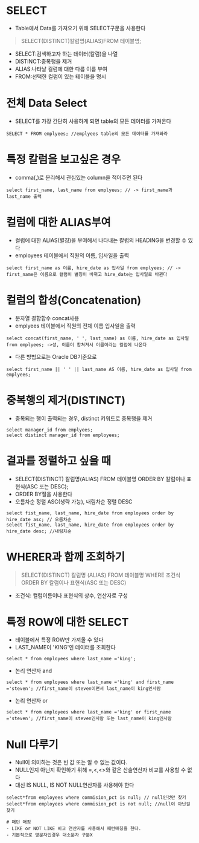 # SELECT
- Table에서 Data를 가져오기 위해 SELECT구문을 사용한다
> SELECT(DISTINCT)칼럼명(ALIAS)FROM 테이블명;
- SELECT:검색하고자 하는 데이터(칼럼)을 나열
- DISTINCT:중복행을 제거
- ALIAS:나타날 컬럼에 대한 다름 이름 부여
- FROM:선택한 컬럼이 있는 테이블을 명시

# 전체 Data Select
- SELECT를 가장 간단히 사용하게 되면 table의 모든 데이터를 가져온다
```
SELECT * FROM emplyees; //emplyees table의 모든 데이터를 가져와라
```

# 특정 칼럼을 보고싶은 경우
- comma(,)로 분리해서 관심있는 column을 적어주면 된다
```
select first_name, last_name from emplyees; // -> first_name과 last_name 출력
```

# 컬럼에 대한 ALIAS부여
- 컬럼에 대한 ALIAS(별칭)을 부여해서 나타내는 칼럼의 HEADING을 변경할 수 있다
- employees 테이블에서 직원의 이름, 입사일을 출력
```
select first_name as 이름, hire_date as 입사일 from emplyees; // -> first_name은 이름으로 컬럼이 별칭이 바뀌고 hire_date는 입사일로 바뀐다
```

# 컬럼의 합성(Concatenation)
- 문자열 결합함수 concat사용
- emplyees 테이블에서 직원의 전체 이름 입사일을 출력
```
select concat(first_name, ' ', last_name) as 이름, hire_date as 입사일 from emplyees; ->성, 이름이 합쳐져서 이름이라는 컬럼에 나온다
```
- 다른 방법으로는 Oracle DB기준으로
```
select first_name || ' ' || last_name AS 이름, hire_date as 입사일 from emplyees;
```

# 중복행의 제거(DISTINCT)
- 중복되는 행이 출력되는 경우, distinct 키워드로 중복행을 제거
```
select manager_id from emplyees;
select distinct manager_id from employees;
```

# 결과를 정렬하고 싶을 때
- SELECT(DISTINCT) 칼럼명(ALIAS) FROM 테이블명 ORDER BY 칼럼이나 표현식(ASC 또는 DESC);
- ORDER BY절을 사용한다
- 오름차순 정렬 ASC(생략 가능), 내림차순 정렬 DESC
```
select fist_name, last_name, hire_date from employees order by hire_date asc; // 오름차순
select fist_name, last_name, hire_date from employees order by hire_date desc; //내림차순
```

# WHERER과 함께 조회하기
> SELECT(DISTINCT) 칼럼명 (ALIAS)
> FROM 테이블명
> WHERE 조건식
> ORDER BY 칼럼이나 표현식(ASC 또는 DESC)
- 조건식: 컬럼이름이나 표현식의 상수, 연산자로 구성

# 특정 ROW에 대한 SELECT
- 테이블에서 특정 ROW만 가져올 수 있다
- LAST_NAME이 'KING'인 데이터를 조회한다
```
select * from employees where last_name ='king';
```
- 논리 연산자 and
```
select * from employees where last_name ='king' and first_name ='steven'; //first_name이 steven이면서 last_name이 king인사람
```
- 논리 연산자 or
```
select * from employees where last_name ='king' or first_name ='steven'; //first_name이 steven인사람 또는 last_name이 king인사람
```

# Null 다루기
- Null이 의미하는 것은 빈 값 또는 알 수 없는 값이다.
- NULL인지 아닌지 확인하기 위해 =,<,<>와 같은 산술연산자 비교를 사용할 수 없다
- 대신 IS NULL, IS NOT NULL연산자를 사용해야 한다
```
select*from employees where commision_pct is null; // null인것만 찾기
select*from employees where commision_pct is not null; //null이 아닌걸 찾기

# 패턴 매칭
- LIKE or NOT LIKE 비교 연산자를 사용해서 패턴매칭을 한다.
- 기본적으로 영문자인경우 대소문자 구분X

